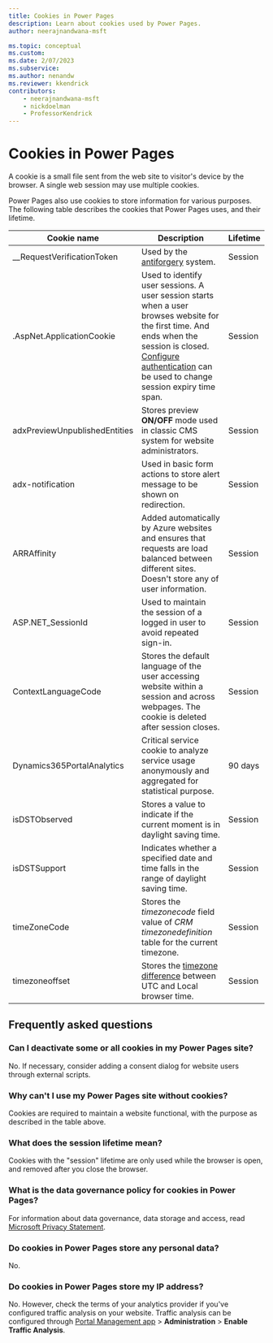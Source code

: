 ```yaml
---
title: Cookies in Power Pages
description: Learn about cookies used by Power Pages.
author: neerajnandwana-msft

ms.topic: conceptual
ms.custom: 
ms.date: 2/07/2023
ms.subservice: 
ms.author: nenandw
ms.reviewer: kkendrick
contributors:
    - neerajnandwana-msft
    - nickdoelman
    - ProfessorKendrick
---
```

 
# Cookies in Power Pages

A cookie is a small file sent from the web site to visitor's device by the browser. A single web session may use multiple cookies.

Power Pages also use cookies to store information for various purposes. The following table describes the cookies that Power Pages uses, and their lifetime.

| Cookie name | Description | Lifetime |
| - | - | - |
| __RequestVerificationToken | Used by the [antiforgery](/dotnet/api/system.web.helpers.antiforgeryconfig.cookiename) system. | Session |
| .AspNet.ApplicationCookie | Used to identify user sessions. A user session starts when a user browses website for the first time. And ends when the session is closed. [Configure authentication](../security/configure-portal-authentication.md) can be used to change session expiry time span. | Session |
| adxPreviewUnpublishedEntities | Stores preview **ON/OFF** mode used in classic CMS system for website administrators. | Session |
| adx-notification | Used in basic form actions to store alert message to be shown on redirection. | Session |
| ARRAffinity | Added automatically by Azure websites and ensures that requests are load balanced between different sites. Doesn't store any of user information. | Session |
| ASP.NET_SessionId | Used to maintain the session of a logged in user to avoid repeated sign-in. | Session |
| ContextLanguageCode | Stores the default language of the user accessing website within a session and across webpages. The cookie is deleted after session closes. | Session |
| Dynamics365PortalAnalytics | Critical service cookie to analyze service usage anonymously and aggregated for statistical purpose. | 90 days |
| isDSTObserved | Stores a value to indicate if the current moment is in daylight saving time. | Session |
| isDSTSupport | Indicates whether a specified date and time falls in the range of daylight saving time. | Session |
| timeZoneCode | Stores the *timezonecode* field value of *CRM timezonedefinition* table for the current timezone. | Session |
| timezoneoffset | Stores the [timezone difference](https://developer.mozilla.org/docs/Web/JavaScript/Reference/Global_Objects/Date/getTimezoneOffset) between UTC and Local browser time. | Session |

## Frequently asked questions

### Can I deactivate some or all cookies in my Power Pages site?

No. If necessary, consider adding a consent dialog for website users through external scripts.

### Why can't I use my Power Pages site without cookies?

Cookies are required to maintain a website functional, with the purpose as described in the table above.

### What does the session lifetime mean?

Cookies with the "session" lifetime are only used while the browser is open, and removed after you close the browser.

### What is the data governance policy for cookies in Power Pages?

For information about data governance, data storage and access, read [Microsoft Privacy Statement](https://privacy.microsoft.com/privacystatement).

### Do cookies in Power Pages store any personal data?

No.

### Do cookies in Power Pages store my IP address?

No. However, check the terms of your analytics provider if you've configured traffic analysis on your website. Traffic analysis can be configured through [Portal Management app](../configure/portal-management-app.md) > **Administration** > **Enable Traffic Analysis**.

